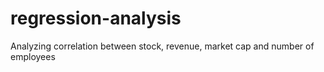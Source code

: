 # regression-analysis
Analyzing correlation between stock, revenue, market cap and number of employees
